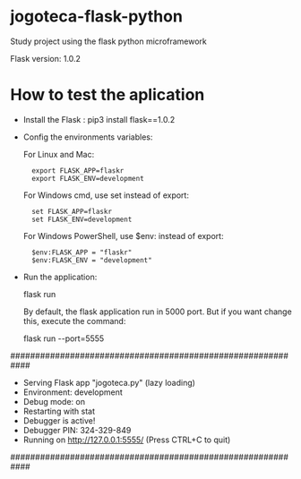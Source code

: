 # jogoteca-flask-python

Study project using the flask python microframework

Flask version: 1.0.2

# How to test the aplication 

* Install the Flask :
    pip3 install flask==1.0.2

* Config the environments variables:

    For Linux and Mac:

        export FLASK_APP=flaskr
        export FLASK_ENV=development
    
    For Windows cmd, use set instead of export:

        set FLASK_APP=flaskr
        set FLASK_ENV=development

    For Windows PowerShell, use $env: instead of export:

        $env:FLASK_APP = "flaskr"
        $env:FLASK_ENV = "development"

* Run the application:

    flask run

    By default, the flask application run in 5000 port. But if you want change this, execute the command:

    flask run --port=5555

############################################################

 * Serving Flask app "jogoteca.py" (lazy loading)
 * Environment: development
 * Debug mode: on
 * Restarting with stat
 * Debugger is active!
 * Debugger PIN: 324-329-849
 * Running on http://127.0.0.1:5555/ (Press CTRL+C to quit)
 
 ############################################################
